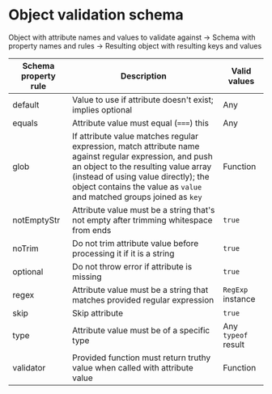 # Object validation schema

Object with attribute names and values to validate against ->
Schema with property names and rules ->
Resulting object with resulting keys and values

|Schema property rule|Description|Valid values|
|---|---|---|
|default|Value to use if attribute doesn't exist; implies optional|Any|
|equals|Attribute value must equal (`===`) this|Any|
|glob|If attribute value matches regular expression, match attribute name against regular expression, and push an object to the resulting value array (instead of using value directly); the object contains the value as `value` and matched groups joined as `key`|Function|
|notEmptyStr|Attribute value must be a string that's not empty after trimming whitespace from ends|`true`|
|noTrim|Do not trim attribute value before processing it if it is a string|`true`|
|optional|Do not throw error if attribute is missing|`true`|
|regex|Attribute value must be a string that matches provided regular expression|`RegExp` instance|
|skip|Skip attribute|`true`|
|type|Attribute value must be of a specific type|Any `typeof` result|
|validator|Provided function must return truthy value when called with attribute value|Function|
